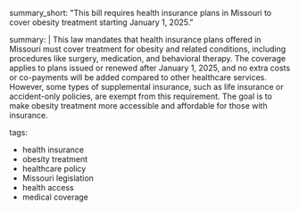summary_short: "This bill requires health insurance plans in Missouri to cover obesity treatment starting January 1, 2025."

summary: |
  This law mandates that health insurance plans offered in Missouri must cover treatment for obesity and related conditions, including procedures like surgery, medication, and behavioral therapy. The coverage applies to plans issued or renewed after January 1, 2025, and no extra costs or co-payments will be added compared to other healthcare services. However, some types of supplemental insurance, such as life insurance or accident-only policies, are exempt from this requirement. The goal is to make obesity treatment more accessible and affordable for those with insurance.

tags:
  - health insurance
  - obesity treatment
  - healthcare policy
  - Missouri legislation
  - health access
  - medical coverage
